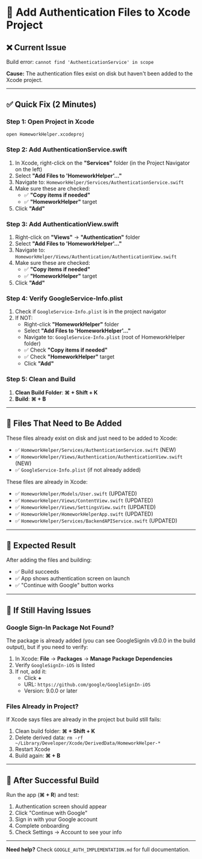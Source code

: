 # 🔧 Add Authentication Files to Xcode Project

## ❌ Current Issue

Build error: `cannot find 'AuthenticationService' in scope`

**Cause:** The authentication files exist on disk but haven't been added to the Xcode project.

---

## ✅ Quick Fix (2 Minutes)

### Step 1: Open Project in Xcode
```bash
open HomeworkHelper.xcodeproj
```

### Step 2: Add AuthenticationService.swift

1. In Xcode, right-click on the **"Services"** folder (in the Project Navigator on the left)
2. Select **"Add Files to 'HomeworkHelper'..."**
3. Navigate to: `HomeworkHelper/Services/AuthenticationService.swift`
4. Make sure these are checked:
   - ✅ **"Copy items if needed"**
   - ✅ **"HomeworkHelper"** target
5. Click **"Add"**

### Step 3: Add AuthenticationView.swift

1. Right-click on **"Views"** → **"Authentication"** folder
2. Select **"Add Files to 'HomeworkHelper'..."**
3. Navigate to: `HomeworkHelper/Views/Authentication/AuthenticationView.swift`
4. Make sure these are checked:
   - ✅ **"Copy items if needed"**
   - ✅ **"HomeworkHelper"** target
5. Click **"Add"**

### Step 4: Verify GoogleService-Info.plist

1. Check if `GoogleService-Info.plist` is in the project navigator
2. If NOT:
   - Right-click **"HomeworkHelper"** folder
   - Select **"Add Files to 'HomeworkHelper'..."**
   - Navigate to: `GoogleService-Info.plist` (root of HomeworkHelper folder)
   - ✅ Check **"Copy items if needed"**
   - ✅ Check **"HomeworkHelper"** target
   - Click **"Add"**

### Step 5: Clean and Build

1. **Clean Build Folder**: **⌘ + Shift + K**
2. **Build**: **⌘ + B**

---

## 📝 Files That Need to Be Added

These files already exist on disk and just need to be added to Xcode:

- ✅ `HomeworkHelper/Services/AuthenticationService.swift` (NEW)
- ✅ `HomeworkHelper/Views/Authentication/AuthenticationView.swift` (NEW)  
- ✅ `GoogleService-Info.plist` (if not already added)

These files are already in Xcode:
- ✅ `HomeworkHelper/Models/User.swift` (UPDATED)
- ✅ `HomeworkHelper/Views/ContentView.swift` (UPDATED)
- ✅ `HomeworkHelper/Views/SettingsView.swift` (UPDATED)
- ✅ `HomeworkHelper/HomeworkHelperApp.swift` (UPDATED)
- ✅ `HomeworkHelper/Services/BackendAPIService.swift` (UPDATED)

---

## 🎯 Expected Result

After adding the files and building:
- ✅ Build succeeds
- ✅ App shows authentication screen on launch
- ✅ "Continue with Google" button works

---

## 🐛 If Still Having Issues

### Google Sign-In Package Not Found?

The package is already added (you can see GoogleSignIn v9.0.0 in the build output), but if you need to verify:

1. In Xcode: **File** → **Packages** → **Manage Package Dependencies**
2. Verify `GoogleSignIn-iOS` is listed
3. If not, add it:
   - Click **+**
   - URL: `https://github.com/google/GoogleSignIn-iOS`
   - Version: 9.0.0 or later

### Files Already in Project?

If Xcode says files are already in the project but build still fails:
1. Clean build folder: **⌘ + Shift + K**
2. Delete derived data: `rm -rf ~/Library/Developer/Xcode/DerivedData/HomeworkHelper-*`
3. Restart Xcode
4. Build again: **⌘ + B**

---

## 🚀 After Successful Build

Run the app (**⌘ + R**) and test:
1. Authentication screen should appear
2. Click "Continue with Google"
3. Sign in with your Google account
4. Complete onboarding
5. Check Settings → Account to see your info

---

**Need help?** Check `GOOGLE_AUTH_IMPLEMENTATION.md` for full documentation.

